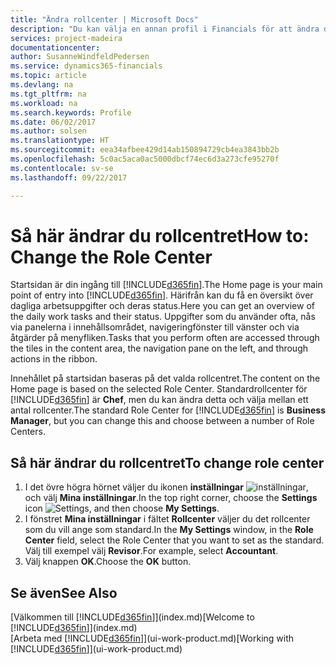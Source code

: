 ```yaml
---
title: "Ändra rollcenter | Microsoft Docs"
description: "Du kan välja en annan profil i Financials för att ändra det som visas på startsidan."
services: project-madeira
documentationcenter: 
author: SusanneWindfeldPedersen
ms.service: dynamics365-financials
ms.topic: article
ms.devlang: na
ms.tgt_pltfrm: na
ms.workload: na
ms.search.keywords: Profile
ms.date: 06/02/2017
ms.author: solsen
ms.translationtype: HT
ms.sourcegitcommit: eea34afbee429d14ab150894729cb4ea3843bb2b
ms.openlocfilehash: 5c0ac5aca0ac5000dbcf74ec6d3a273cfe95270f
ms.contentlocale: sv-se
ms.lasthandoff: 09/22/2017

---
```

# <a name="how-to-change-the-role-center"></a><span data-ttu-id="0d2c6-103">Så här ändrar du rollcentret</span><span class="sxs-lookup"><span data-stu-id="0d2c6-103">How to: Change the Role Center</span></span>
<span data-ttu-id="0d2c6-104">Startsidan är din ingång till [!INCLUDE[d365fin](includes/d365fin_md.md)].</span><span class="sxs-lookup"><span data-stu-id="0d2c6-104">The Home page is your main point of entry into [!INCLUDE[d365fin](includes/d365fin_md.md)].</span></span> <span data-ttu-id="0d2c6-105">Härifrån kan du få en översikt över dagliga arbetsuppgifter och deras status.</span><span class="sxs-lookup"><span data-stu-id="0d2c6-105">Here you can get an overview of the daily work tasks and their status.</span></span> <span data-ttu-id="0d2c6-106">Uppgifter som du använder ofta, nås via panelerna i innehållsområdet, navigeringfönster till vänster och via åtgärder på menyfliken.</span><span class="sxs-lookup"><span data-stu-id="0d2c6-106">Tasks that you perform often are accessed through the tiles in the content area, the navigation pane on the left, and through actions in the ribbon.</span></span>

<span data-ttu-id="0d2c6-107">Innehållet på startsidan baseras på det valda rollcentret.</span><span class="sxs-lookup"><span data-stu-id="0d2c6-107">The content on the Home page is based on the selected Role Center.</span></span> <span data-ttu-id="0d2c6-108">Standardrollcenter för [!INCLUDE[d365fin](includes/d365fin_md.md)] är **Chef**, men du kan ändra detta och välja mellan ett antal rollcenter.</span><span class="sxs-lookup"><span data-stu-id="0d2c6-108">The standard Role Center for [!INCLUDE[d365fin](includes/d365fin_md.md)] is **Business Manager**, but you can change this and choose between a number of Role Centers.</span></span>

## <a name="to-change-role-center"></a><span data-ttu-id="0d2c6-109">Så här ändrar du rollcentret</span><span class="sxs-lookup"><span data-stu-id="0d2c6-109">To change role center</span></span>
1. <span data-ttu-id="0d2c6-110">I det övre högra hörnet väljer du ikonen **inställningar** ![inställningar](media/ui-experience/settings_icon_small.png "ikonen för inställningar för rollcenter"), och välj **Mina inställningar**.</span><span class="sxs-lookup"><span data-stu-id="0d2c6-110">In the top right corner, choose the **Settings** icon ![Settings](media/ui-experience/settings_icon_small.png "Settings icon for role center"), and then choose **My Settings**.</span></span>
2. <span data-ttu-id="0d2c6-111">I fönstret **Mina inställningar** i fältet **Rollcenter** väljer du det rollcenter som du vill ange som standard.</span><span class="sxs-lookup"><span data-stu-id="0d2c6-111">In the **My Settings** window, in the **Role Center** field, select the Role Center that you want to set as the standard.</span></span> <span data-ttu-id="0d2c6-112">Välj till exempel välj **Revisor**.</span><span class="sxs-lookup"><span data-stu-id="0d2c6-112">For example, select **Accountant**.</span></span>
3. <span data-ttu-id="0d2c6-113">Välj knappen **OK**.</span><span class="sxs-lookup"><span data-stu-id="0d2c6-113">Choose the **OK** button.</span></span>

## <a name="see-also"></a><span data-ttu-id="0d2c6-114">Se även</span><span class="sxs-lookup"><span data-stu-id="0d2c6-114">See Also</span></span>
<span data-ttu-id="0d2c6-115">[Välkommen till [!INCLUDE[d365fin](includes/d365fin_md.md)]](index.md)</span><span class="sxs-lookup"><span data-stu-id="0d2c6-115">[Welcome to [!INCLUDE[d365fin](includes/d365fin_md.md)]](index.md)</span></span>  
<span data-ttu-id="0d2c6-116">[Arbeta med [!INCLUDE[d365fin](includes/d365fin_md.md)]](ui-work-product.md)</span><span class="sxs-lookup"><span data-stu-id="0d2c6-116">[Working with [!INCLUDE[d365fin](includes/d365fin_md.md)]](ui-work-product.md)</span></span>  

